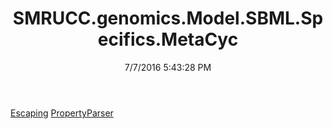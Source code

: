 ﻿---
title: SMRUCC.genomics.Model.SBML.Specifics.MetaCyc
date: 7/7/2016 5:43:28 PM
---

[Escaping](T-SMRUCC.genomics.Model.SBML.Specifics.MetaCyc.Escaping.html)
[PropertyParser](T-SMRUCC.genomics.Model.SBML.Specifics.MetaCyc.PropertyParser.html)
